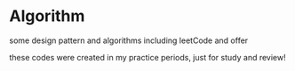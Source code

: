 # Algorithm
some design pattern and algorithms including leetCode and offer

these codes were created in my practice periods, just for study and review!

